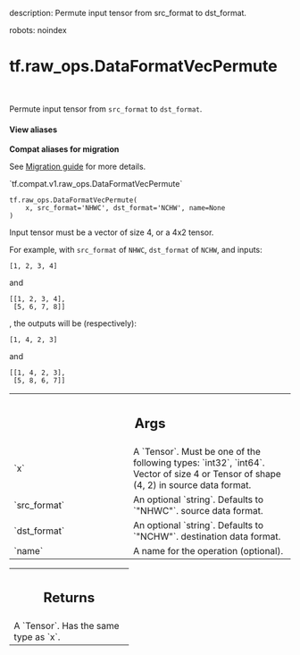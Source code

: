 description: Permute input tensor from src_format to dst_format.

robots: noindex

# tf.raw_ops.DataFormatVecPermute

<!-- Insert buttons and diff -->

<table class="tfo-notebook-buttons tfo-api nocontent" align="left">

</table>



Permute input tensor from `src_format` to `dst_format`.

<section class="expandable">
  <h4 class="showalways">View aliases</h4>
  <p>
<b>Compat aliases for migration</b>
<p>See
<a href="https://www.tensorflow.org/guide/migrate">Migration guide</a> for
more details.</p>
<p>`tf.compat.v1.raw_ops.DataFormatVecPermute`</p>
</p>
</section>

<pre class="devsite-click-to-copy prettyprint lang-py tfo-signature-link">
<code>tf.raw_ops.DataFormatVecPermute(
    x, src_format='NHWC', dst_format='NCHW', name=None
)
</code></pre>



<!-- Placeholder for "Used in" -->

Input tensor must be a vector of size 4, or a 4x2 tensor.

For example, with `src_format` of `NHWC`, `dst_format` of `NCHW`, and inputs:
```
[1, 2, 3, 4]
```
and
```
[[1, 2, 3, 4],
 [5, 6, 7, 8]]
```
, the outputs will be (respectively):
```
[1, 4, 2, 3]
```
and
```
[[1, 4, 2, 3],
 [5, 8, 6, 7]]
```

<!-- Tabular view -->
 <table class="responsive fixed orange">
<colgroup><col width="214px"><col></colgroup>
<tr><th colspan="2"><h2 class="add-link">Args</h2></th></tr>

<tr>
<td>
`x`
</td>
<td>
A `Tensor`. Must be one of the following types: `int32`, `int64`.
Vector of size 4 or Tensor of shape (4, 2) in source data format.
</td>
</tr><tr>
<td>
`src_format`
</td>
<td>
An optional `string`. Defaults to `"NHWC"`.
source data format.
</td>
</tr><tr>
<td>
`dst_format`
</td>
<td>
An optional `string`. Defaults to `"NCHW"`.
destination data format.
</td>
</tr><tr>
<td>
`name`
</td>
<td>
A name for the operation (optional).
</td>
</tr>
</table>



<!-- Tabular view -->
 <table class="responsive fixed orange">
<colgroup><col width="214px"><col></colgroup>
<tr><th colspan="2"><h2 class="add-link">Returns</h2></th></tr>
<tr class="alt">
<td colspan="2">
A `Tensor`. Has the same type as `x`.
</td>
</tr>

</table>

